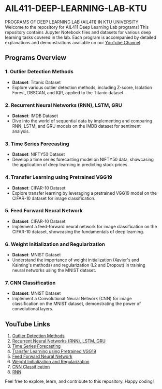 # AIL411-DEEP-LEARNING-LAB-KTU
PROGRAMS OF DEEP LEARNING LAB (AIL411) IN KTU UNIVERSITY
Welcome to the  repository for AIL411 Deep Learning Lab programs! This repository contains Jupyter Notebook files and datasets for various deep learning tasks covered in the lab. Each program is accompanied by detailed explanations and demonstrations available on our [YouTube Channel](https://youtube.com/playlist?list=PLB98_3_Ebdob1BQMBoE2dhoGQ8PuZCiUG&si=NAEjz6_w_Wa1Mc73).

## Programs Overview

### 1. Outlier Detection Methods
   - **Dataset**: Titanic Dataset
   - Explore various outlier detection methods, including Z-score, Isolation Forest, DBSCAN, and IQR, applied to the Titanic dataset.

### 2. Recurrent Neural Networks (RNN), LSTM, GRU
   - **Dataset**: IMDB Dataset
   - Dive into the world of sequential data by implementing and comparing RNN, LSTM, and GRU models on the IMDB dataset for sentiment analysis.

### 3. Time Series Forecasting
   - **Dataset**: NIFTY50 Dataset
   - Develop a time series forecasting model on NIFTY50 data, showcasing the application of deep learning in predicting stock prices.

### 4. Transfer Learning using Pretrained VGG19
   - **Dataset**: CIFAR-10 Dataset
   - Explore transfer learning by leveraging a pretrained VGG19 model on the CIFAR-10 dataset for image classification.

### 5. Feed Forward Neural Network
   - **Dataset**: CIFAR-10 Dataset
   - Implement a feed-forward neural network for image classification on the CIFAR-10 dataset, showcasing the fundamentals of deep learning.

### 6. Weight Initialization and Regularization
   - **Dataset**: MNIST Dataset
   - Understand the importance of weight initialization (Xavier's and Kaiming's methods) and regularization (L2 and Dropout) in training neural networks using the MNIST dataset.

### 7. CNN Classification
   - **Dataset**: MNIST Dataset
   - Implement a Convolutional Neural Network (CNN) for image classification on the MNIST dataset, demonstrating the power of convolutional layers.

## YouTube Links

1. [Outlier Detection Methods](https://youtu.be/C2Cdgg6MMlk)
2. [Recurrent Neural Networks (RNN), LSTM, GRU](https://youtu.be/b4DtjrThUqY)
3. [Time Series Forecasting](https://youtu.be/zDjFe1ge74E)
4. [Transfer Learning using Pretrained VGG19](https://youtu.be/CKQvBVy-pBM)
5. [Feed Forward Neural Network](https://youtu.be/t5xp-zzRL_s)
6. [Weight Initialization and Regularization](https://youtu.be/nUllMCLtm0k)
7. [CNN Classification](https://youtu.be/pKfSbT3mSlE)
8. [RNN](https://youtu.be/gBaDa4qLOfc)

Feel free to explore, learn, and contribute to this repository. Happy coding!
